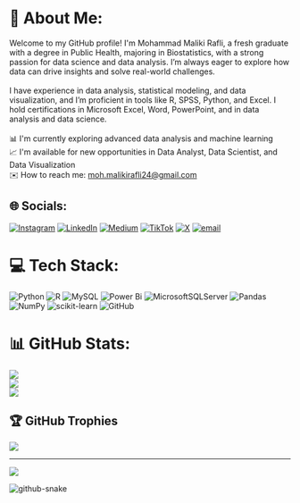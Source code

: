 # 💫 About Me:
Welcome to my GitHub profile! I'm Mohammad Maliki Rafli, a fresh graduate with a degree in Public Health, majoring in Biostatistics, with a strong passion for data science and data analysis. I’m always eager to explore how data can drive insights and solve real-world challenges.<br><br>I have experience in data analysis, statistical modeling, and data visualization, and I’m proficient in tools like R, SPSS, Python, and Excel. I hold certifications in Microsoft Excel, Word, PowerPoint, and in data analysis and data science.<br><br>📊 I'm currently exploring advanced data analysis and machine learning<br>📈 I'm available for new opportunities in Data Analyst, Data Scientist, and Data Visualization<br>✉️ How to reach me: moh.malikirafli24@gmail.com


## 🌐 Socials:
[![Instagram](https://img.shields.io/badge/Instagram-%23E4405F.svg?logo=Instagram&logoColor=white)](https://instagram.com/malikirafli) [![LinkedIn](https://img.shields.io/badge/LinkedIn-%230077B5.svg?logo=linkedin&logoColor=white)](https://linkedin.com/in/malikirafli) [![Medium](https://img.shields.io/badge/Medium-12100E?logo=medium&logoColor=white)](https://medium.com/@@malikirafli) [![TikTok](https://img.shields.io/badge/TikTok-%23000000.svg?logo=TikTok&logoColor=white)](https://tiktok.com/@emtwoar) [![X](https://img.shields.io/badge/X-black.svg?logo=X&logoColor=white)](https://x.com/emtwoar) [![email](https://img.shields.io/badge/Email-D14836?logo=gmail&logoColor=white)](mailto:moh.malikirafli24@gmail.com) 

# 💻 Tech Stack:
![Python](https://img.shields.io/badge/python-3670A0?style=for-the-badge&logo=python&logoColor=ffdd54) ![R](https://img.shields.io/badge/r-%23276DC3.svg?style=for-the-badge&logo=r&logoColor=white) ![MySQL](https://img.shields.io/badge/mysql-4479A1.svg?style=for-the-badge&logo=mysql&logoColor=white) ![Power Bi](https://img.shields.io/badge/power_bi-F2C811?style=for-the-badge&logo=powerbi&logoColor=black) ![MicrosoftSQLServer](https://img.shields.io/badge/Microsoft%20SQL%20Server-CC2927?style=for-the-badge&logo=microsoft%20sql%20server&logoColor=white) ![Pandas](https://img.shields.io/badge/pandas-%23150458.svg?style=for-the-badge&logo=pandas&logoColor=white) ![NumPy](https://img.shields.io/badge/numpy-%23013243.svg?style=for-the-badge&logo=numpy&logoColor=white) ![scikit-learn](https://img.shields.io/badge/scikit--learn-%23F7931E.svg?style=for-the-badge&logo=scikit-learn&logoColor=white) ![GitHub](https://img.shields.io/badge/github-%23121011.svg?style=for-the-badge&logo=github&logoColor=white)
# 📊 GitHub Stats:
![](https://github-readme-stats.vercel.app/api?username=mohmalikirafli&theme=radical&hide_border=false&include_all_commits=false&count_private=false)<br/>
![](https://github-readme-streak-stats.herokuapp.com/?user=mohmalikirafli&theme=radical&hide_border=false)<br/>
![](https://github-readme-stats.vercel.app/api/top-langs/?username=mohmalikirafli&theme=radical&hide_border=false&include_all_commits=false&count_private=false&layout=compact)

## 🏆 GitHub Trophies
![](https://github-profile-trophy.vercel.app/?username=mohmalikirafli&theme=radical&no-frame=false&no-bg=false&margin-w=4)

---
[![](https://visitcount.itsvg.in/api?id=mohmalikirafli&icon=0&color=0)](https://visitcount.itsvg.in)

<!-- Proudly created with GPRM ( https://gprm.itsvg.in ) -->

<picture>
  <source media="(prefers-color-scheme: dark)" srcset="https://raw.githubusercontent.com/tobiasmeyhoefer/tobiasmeyhoefer/output/github-snake-dark.svg" />
  <source media="(prefers-color-scheme: light)" srcset="https://raw.githubusercontent.com/tobiasmeyhoefer/tobiasmeyhoefer/output/github-snake.svg" />
  <img alt="github-snake" src="https://raw.githubusercontent.com/tobiasmeyhoefer/tobiasmeyhoefer/output/github-snake.svg" />
</picture>
